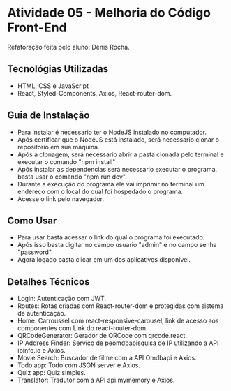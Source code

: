 # Atividade 05 - Melhoria do Código Front-End

Refatoração feita pelo aluno: Dênis Rocha.

## Tecnológias Utilizadas
- HTML, CSS e JavaScript
- React, Styled-Components, Axios, React-router-dom.

## Guia de Instalação
- Para instalar é necessario ter o NodeJS instalado no computador.
- Após certificar que o NodeJS está instalado, será necessario clonar o repositorio em sua máquina.
- Após a clonagem, será necessario abrir a pasta clonada pelo terminal e executar o comando "npm install"
- Após instalar as dependencias será necessario executar o programa, basta usar o comando "npm run dev".
- Durante a execução do programa ele vai imprimir no terminal um endereço com o local do qual foi hospedado o programa.
- Acesse o link pelo navegador.

## Como Usar
- Para usar basta acessar o link do qual o programa foi executado.
- Após isso basta digitar no campo usuario "admin" e no campo senha "password".
- Agora logado basta clicar em um dos aplicativos disponivel. 


## Detalhes Técnicos 
- Login: Autenticação com JWT.
- Routes: Rotas criadas com React-router-dom e protegidas com sistema de autenticação.
- Home: Carroussel com react-responsive-carousel, link de acesso aos componentes com Link do react-router-dom.
- QRCodeGenerator: Gerador de QRCode com qrcode.react.
- IP Address Finder: Serviço de peomdbapisquisa de IP utilizando a API ipinfo.io e Axios.
- Movie Search: Buscador de filme com a API Omdbapi e Axios.
- Todo app: Todo com JSON server e Axios.
- Quiz app: Quiz simples.
- Translator: Tradutor com a API api.mymemory e Axios.
